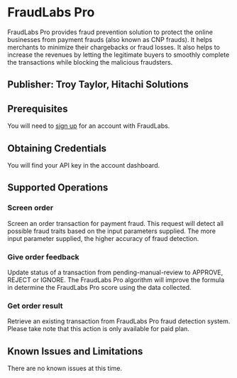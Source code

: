 # FraudLabs Pro
FraudLabs Pro provides fraud prevention solution to protect the online businesses from payment frauds (also known as CNP frauds). It helps merchants to minimize their chargebacks or fraud losses. It also helps to increase the revenues by letting the legitimate buyers to smoothly complete the transactions while blocking the malicious fraudsters.

## Publisher: Troy Taylor, Hitachi Solutions

## Prerequisites
You will need to [sign up](https://www.fraudlabspro.com/subscribe?id=1) for an account with FraudLabs.

## Obtaining Credentials
You will find your API key in the account dashboard.

## Supported Operations
### Screen order
Screen an order transaction for payment fraud. This request will detect all possible fraud traits based on the input parameters supplied. The more input parameter supplied, the higher accuracy of fraud detection.
### Give order feedback
Update status of a transaction from pending-manual-review to APPROVE, REJECT or IGNORE. The FraudLabs Pro algorithm will improve the formula in determine the FraudLabs Pro score using the data collected.
### Get order result
Retrieve an existing transaction from FraudLabs Pro fraud detection system. Please take note that this action is only available for paid plan.

## Known Issues and Limitations
There are no known issues at this time.
